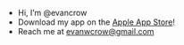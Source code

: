- Hi, I’m @evancrow
- Download my app on the [Apple App Store](https://apps.apple.com/us/app/nome-music-maps/id1529202939)!
- Reach me at evanwcrow@gmail.com 

<!---
evancrow/evancrow is a ✨ special ✨ repository because its `README.md` (this file) appears on your GitHub profile.
You can click the Preview link to take a look at your changes.
--->
